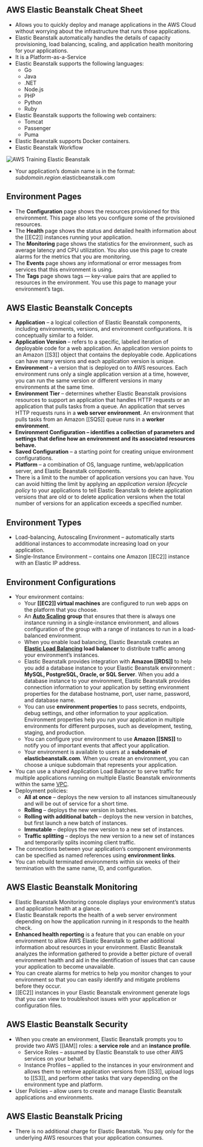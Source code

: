 ## AWS Elastic Beanstalk Cheat Sheet

- Allows you to quickly deploy and manage applications in the AWS Cloud without worrying about the infrastructure that runs those applications.
- Elastic Beanstalk automatically handles the details of capacity provisioning, load balancing, scaling, and application health monitoring for your applications.
- It is a Platform-as-a-Service
- Elastic Beanstalk supports the following languages:
    - Go
    - Java
    - .NET
    - Node.js
    - PHP
    - Python
    - Ruby
- Elastic Beanstalk supports the following web containers:
    - Tomcat
    - Passenger
    - Puma
- Elastic Beanstalk supports Docker containers.
- Elastic Beanstalk Workflow

![AWS Training Elastic Beanstalk](https://td-mainsite-cdn.tutorialsdojo.com/wp-content/uploads/2018/12/Elastic.jpg)

- Your application’s domain name is in the format:  
    _subdomain_._region_.elasticbeanstalk.com

## **Environment Pages**

- The **Configuration** page shows the resources provisioned for this environment. This page also lets you configure some of the provisioned resources.
- The **Health** page shows the status and detailed health information about the [[EC2]] instances running your application.
- The **Monitoring** page shows the statistics for the environment, such as average latency and CPU utilization. You also use this page to create alarms for the metrics that you are monitoring.
- The **Events** page shows any informational or error messages from services that this environment is using.
- The **Tags** page shows tags — key-value pairs that are applied to resources in the environment. You use this page to manage your environment’s tags.

## **AWS Elastic Beanstalk Concepts**

- **Application** – a logical collection of Elastic Beanstalk components, including environments, versions, and environment configurations. It is conceptually similar to a folder.
- **Application Version** – refers to a specific, labeled iteration of deployable code for a web application. An application version points to an Amazon [[S3]] object that contains the deployable code. Applications can have many versions and each application version is unique.
- **Environment** – a version that is deployed on to AWS resources. Each environment runs only a single application version at a time, however, you can run the same version or different versions in many environments at the same time.
- **Environment Tier** – determines whether Elastic Beanstalk provisions resources to support an application that handles HTTP requests or an application that pulls tasks from a queue. An application that serves HTTP requests runs in a **web server environment**. An environment that pulls tasks from an Amazon [[SQS]] queue runs in a **worker environment**.
- **Environment Configuration – identifies a collection of parameters and settings that define how an environment and its associated resources behave.**
- **Saved Configuration** – a starting point for creating unique environment configurations.
- **Platform** – a combination of OS, language runtime, web/application server, and Elastic Beanstalk components.
- There is a limit to the number of application versions you can have. You can avoid hitting the limit by applying an _application version lifecycle policy_ to your applications to tell Elastic Beanstalk to delete application versions that are old or to delete application versions when the total number of versions for an application exceeds a specified number.

## **Environment Types**

- Load-balancing, Autoscaling Environment – automatically starts additional instances to accommodate increasing load on your application.
- Single-Instance Environment – contains one Amazon [[EC2]] instance with an Elastic IP address.

## **Environment Configurations**

- Your environment contains:
    - Your **[[EC2]] virtual machines** are configured to run web apps on the platform that you choose.
    - An **[Auto Scaling](https://tutorialsdojo.com/aws-auto-scaling/) group** that ensures that there is always one instance running in a single-instance environment, and allows configuration of the group with a range of instances to run in a load-balanced environment.
    - When you enable load balancing, Elastic Beanstalk creates an **[Elastic Load Balancing](https://tutorialsdojo.com/aws-elastic-load-balancing-elb/) load balancer** to distribute traffic among your environment’s instances.
    - Elastic Beanstalk provides integration with **Amazon [[RDS]]** to help you add a database instance to your Elastic Beanstalk environment : **MySQL, PostgreSQL, Oracle, or SQL Server**. When you add a database instance to your environment, Elastic Beanstalk provides connection information to your application by setting environment properties for the database hostname, port, user name, password, and database name.
    - You can use **environment properties** to pass secrets, endpoints, debug settings, and other information to your application. Environment properties help you run your application in multiple environments for different purposes, such as development, testing, staging, and production.
    - You can configure your environment to use **Amazon [[SNS]]** to notify you of important events that affect your application.
    - Your environment is available to users at a **subdomain of elasticbeanstalk.com**. When you create an environment, you can choose a unique subdomain that represents your application.
- You can use a shared Application Load Balancer to serve traffic for multiple applications running on multiple Elastic Beanstalk environments within the same [VPC](https://tutorialsdojo.com/amazon-vpc/). 
- Deployment policies:
    - **All at once** – deploys the new version to all instances simultaneously and will be out of service for a short time.
    - **Rolling** – deploys the new version in batches.
    - **Rolling with additional batch** – deploys the new version in batches, but first launch a new batch of instances.
    - **Immutable** – deploys the new version to a new set of instances.
    - **Traffic splitting** – deploys the new version to a new set of instances and temporarily splits incoming client traffic.
- The connections between your application’s component environments can be specified as named references using **environment links**.
- You can rebuild terminated environments within six weeks of their termination with the same name, ID, and configuration.

## **AWS Elastic Beanstalk Monitoring**

- Elastic Beanstalk Monitoring console displays your environment’s status and application health at a glance.
- Elastic Beanstalk reports the health of a web server environment depending on how the application running in it responds to the health check.
- **Enhanced health reporting** is a feature that you can enable on your environment to allow AWS Elastic Beanstalk to gather additional information about resources in your environment. Elastic Beanstalk analyzes the information gathered to provide a better picture of overall environment health and aid in the identification of issues that can cause your application to become unavailable.
- You can create alarms for metrics to help you monitor changes to your environment so that you can easily identify and mitigate problems before they occur.
- [[EC2]] instances in your Elastic Beanstalk environment generate logs that you can view to troubleshoot issues with your application or configuration files.

## **AWS Elastic Beanstalk Security**

- When you create an environment, Elastic Beanstalk prompts you to provide two AWS [[IAM]] roles: a **service role** and an **instance profile**.
    - Service Roles – assumed by Elastic Beanstalk to use other AWS services on your behalf.
    - Instance Profiles – applied to the instances in your environment and allows them to retrieve application versions from [[S3]], upload logs to [[S3]], and perform other tasks that vary depending on the environment type and platform.
- User Policies – allow users to create and manage Elastic Beanstalk applications and environments.

## **AWS Elastic Beanstalk Pricing**

- There is no additional charge for Elastic Beanstalk. You pay only for the underlying AWS resources that your application consumes.
